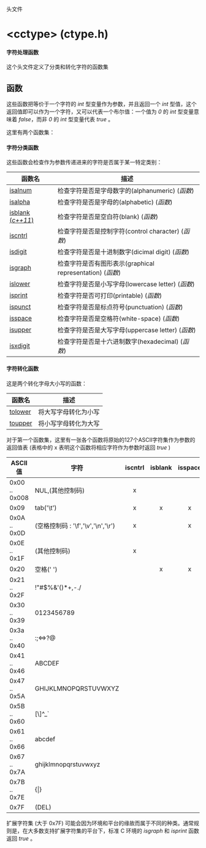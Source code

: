头文件

# \<cctype\> (ctype.h)

#### 字符处理函数

这个头文件定义了分类和转化字符的函数集


## 函数

这些函数把等价于一个字符的 _int_ 型变量作为参数，并且返回一个 _int_ 型值，这个返回值即可以作为一个字符，又可以代表一个布尔值：一个值为 _0_ 的 _int_ 型变量意味着 _false_，而非 _0_ 的 _int_ 型变量代表 _true_ 。

这里有两个函数集：

#### 字符分类函数

这些函数会检查作为参数传递进来的字符是否属于某一特定类别：

函数名                          | 描述
------------------------------- | ---------------------------------------------------------
[isalnum](isalnum.md)           | 检查字符是否是字母数字的(alphanumeric) (_函数_)
[isalpha](isalpha.md)           | 检查字符是否是字母的(alphabetic) (_函数_)
[isblank (_c++11_)](isblank.md) | 检查字符是否是空白符(blank) (_函数_)
[iscntrl](iscntrl.md)           | 检查字符是否是控制字符(control character) (_函数_)
[isdigit](isdigit.md)           | 检查字符是否是十进制数字(dicimal digit) (_函数_)
[isgraph](isgraph.md)           | 检查字符是否有图形表示(graphical representation) (_函数_)
[islower](islower.md)           | 检查字符是否是小写字母(lowercase letter) (_函数_)
[isprint](isprint.md)           | 检查字符是否可打印(printable) (_函数_)
[ispunct](ispunct.md)           | 检查字符是否是标点符号(punctuation) (_函数_)
[isspace](isspace.md)           | 检查字符是否是空格符(white-space) (_函数_)
[isupper](isupper.md)           | 检查字符是否是大写字母(uppercase letter) (_函数_)
[isxdigit](isxdigit.md)         | 检查字符是否是十六进制数字(hexadecimal) (_函数_)


#### 字符转化函数

这是两个转化字母大小写的函数：

函数名                | 描述
--------------------- | --------------------
[tolower](tolower.md) | 将大写字母转化为小写
[toupper](toupper.md) | 将小写字母转化为大写


对于第一个函数集，这里有一张各个函数将原始的127个ASCII字符集作为参数的返回值表 (表格中的 x 表明这个函数将相应字符作为参数时返回 _true_ )

ASCII值       | 字符                               | iscntrl | isblank | isspace | isupper | islower | isalpha | isdigit | isxdigit | isalnum | ispunct | isgraph | isprint
------------- | ---------------------------------- | :-----: | :-----: | :-----: | :-----: | :-----: | :-----: | :-----: | :------: | :-----: | :-----: | :-----: | :-----:
0x00 .. 0x008 | NUL,(其他控制码)                   |    x    |         |         |         |         |         |         |          |         |         |         | 
0x09          | tab('\t')                          |    x    |    x    |    x    |         |         |         |         |          |         |         |         | 
0x0A .. 0x0D  | (空格控制码 : '\f','\v','\n','\r') |    x    |         |    x    |         |         |         |         |          |         |         |         | 
0x0E .. 0x1F  | (其他控制码)                       |    x    |         |         |         |         |         |         |          |         |         |         | 
0x20          | 空格(' ')                          |         |    x    |    x    |         |         |         |         |          |         |         |         |    x
0x21 .. 0x2F  | !"#$%&'()\*+,-./                   |         |         |         |         |         |         |         |          |         |    x    |    x    |    x
0x30 .. 0x39  | 0123456789                         |         |         |         |         |         |         |    x    |    x     |    x    |         |    x    |    x
0x3a .. 0x40  | :;\<=\>?@                          |         |         |         |         |         |         |         |          |         |    x    |    x    |    x
0x41 .. 0x46  | ABCDEF                             |         |         |         |    x    |         |    x    |         |    x     |    x    |         |    x    |    x
0x47 .. 0x5A  | GHIJKLMNOPQRSTUVWXYZ               |         |         |         |    x    |         |    x    |         |          |    x    |         |    x    |    x
0x5B .. 0x60  | [\\]^\_`                           |         |         |         |         |         |         |         |          |         |    x    |    x    |    x
0x61 .. 0x66  | abcdef                             |         |         |         |         |    x    |    x    |         |    x     |    x    |         |    x    |    x
0x67 .. 0x7A  | ghijklmnopqrstuvwxyz               |         |         |         |         |    x    |    x    |         |          |    x    |         |    x    |    x
0x7B .. 0x7E  | {\|}                               |         |         |         |         |         |         |         |          |         |    x    |    x    |    x
0x7F          | (DEL)                              |         |         |         |         |         |         |         |          |         |         |         | 

扩展字符集 (大于 0x7F) 可能会因为环境和平台的缘故而属于不同的种类。通常规则是，在大多数支持扩展字符集的平台下，标准 C 环境的 _isgraph_ 和 _isprint_ 函数返回 _true_ 。
